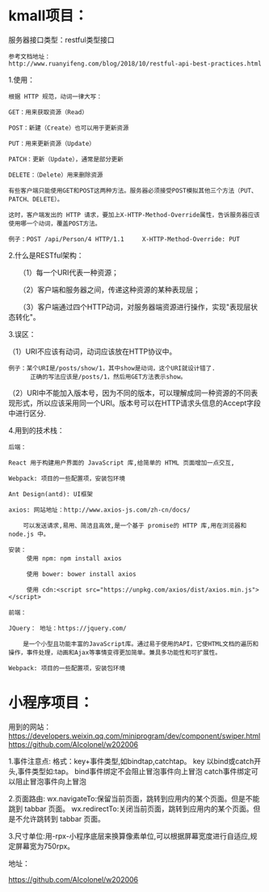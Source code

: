 ﻿# kmall项目：

服务器接口类型：restful类型接口
	
	参考文档地址：
	http://www.ruanyifeng.com/blog/2018/10/restful-api-best-practices.html

1.使用：

	根据 HTTP 规范，动词一律大写：

	GET：用来获取资源（Read）

	POST：新建（Create）也可以用于更新资源

	PUT：用来更新资源（Update）

	PATCH：更新（Update），通常是部分更新

	DELETE：（Delete）用来删除资源

	有些客户端只能使用GET和POST这两种方法。服务器必须接受POST模拟其他三个方法（PUT、PATCH、DELETE）。

	这时，客户端发出的 HTTP 请求，要加上X-HTTP-Method-Override属性，告诉服务器应该使用哪一个动词，覆盖POST方法。

	例子：POST /api/Person/4 HTTP/1.1     X-HTTP-Method-Override: PUT

2.什么是RESTful架构：

　　（1）每一个URI代表一种资源；

　　（2）客户端和服务器之间，传递这种资源的某种表现层；

　　（3）客户端通过四个HTTP动词，对服务器端资源进行操作，实现"表现层状态转化"。

3.误区：

  （1）URI不应该有动词，动词应该放在HTTP协议中。

	例子：某个URI是/posts/show/1，其中show是动词，这个URI就设计错了.
		  正确的写法应该是/posts/1，然后用GET方法表示show。

  （2）URI中不能加入版本号，因为不同的版本，可以理解成同一种资源的不同表现形式，所以应该采用同一个URI。版本号可以在HTTP请求头信息的Accept字段中进行区分.

4.用到的技术栈：

	后端：

	React 用于构建用户界面的 JavaScript 库,给简单的 HTML 页面增加一点交互,

	Webpack: 项目的一些配置项，安装包环境

	Ant Design(antd): UI框架

	axios: 网站地址：http://www.axios-js.com/zh-cn/docs/

		可以发送请求,易用、简洁且高效,是一个基于 promise的 HTTP 库,用在浏览器和 node.js 中。

	安装：
		 使用 npm: npm install axios

		 使用 bower: bower install axios

		 使用 cdn:<script src="https://unpkg.com/axios/dist/axios.min.js">		  </script>

	前端：

	JQuery： 地址：https://jquery.com/ 

		是一个小型且功能丰富的JavaScript库。通过易于使用的API，它使HTML文档的遍历和操作，事件处理，动画和Ajax等事情变得更加简单。兼具多功能性和可扩展性。

	Webpack: 项目的一些配置项，安装包环境








# 小程序项目：
用到的网站：
https://developers.weixin.qq.com/miniprogram/dev/component/swiper.html
https://github.com/AIcolonel/w202006

1.事件注意点:
格式：key+事件类型,如bindtap,catchtap。
key 以bind或catch开头,事件类型如:tap。
bind事件绑定不会阻止冒泡事件向上冒泡
catch事件绑定可以阻止冒泡事件向上冒泡

2.页面路由:
wx.navigateTo:保留当前页面，跳转到应用内的某个页面。但是不能跳到 tabbar 页面。
wx.redirectTo:关闭当前页面，跳转到应用内的某个页面。但是不允许跳转到 tabbar 页面。

3.尺寸单位:用-rpx-小程序底层来换算像素单位,可以根据屏幕宽度进行自适应,规定屏幕宽为750rpx。

地址：

https://github.com/AIcolonel/w202006




